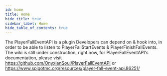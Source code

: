 ```yaml
---
id: home
title: Home
hide_title: true
sidebar_label: Home
hide_table_of_contents: true
---
```

The PlayerFallEventAPI is a plugin Developers can depend on & hook into, in order to be able to listen to PlayerFallStartEvents & PlayerFinishFallEvents.
The wiki is still under construction, right now, for PlayerFallEventAPI's documentation, please visit https://github.com/OnyxianSoul/PlayerFallEventAPI or https://www.spigotmc.org/resources/player-fall-event-api.86251/